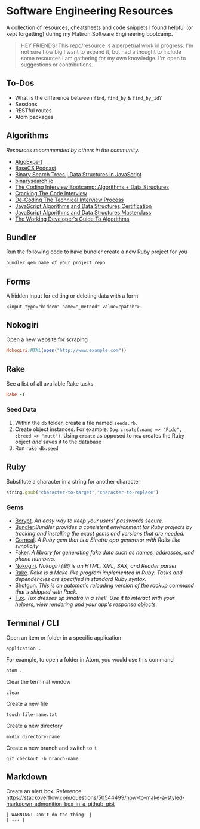 # Software Engineering Resources

A collection of resources, cheatsheets and code snippets I found helpful (or kept forgetting) during my Flatiron Software Engineering bootcamp.

> HEY FRIENDS! This repo/resource is a perpetual work in progress. I'm not sure how big I want to expand it, but had a thought to include some resources I am gathering for my own knowledge. I'm open to suggestions or contributions.

## To-Dos

- What is the difference between `find`, `find_by` & `find_by_id`?
- Sessions
- RESTful routes
- Atom packages

## Algorithms

_Resources recommended by others in the community._

- [AlgoExpert](https://www.algoexpert.io/)
- [BaseCS Podcast](https://www.codenewbie.org/basecs)
- [Binary Search Trees | Data Structures in JavaScript](https://www.youtube.com/watch?v=6JeuJRqKJrI&feature=youtu.be)
- [binarysearch.io](https://binarysearch.io/)
- [The Coding Interview Bootcamp: Algorithms + Data Structures](https://www.udemy.com/course/coding-interview-bootcamp-algorithms-and-data-structure/)
- [Cracking The Code Interview](https://www.youtube.com/playlist?list=PLX6IKgS15Ue02WDPRCmYKuZicQHit9kFt)
- [De-Coding The Technical Interview Process](https://technicalinterviews.dev/)
- [JavaScript Algorithms and Data Structures Certification](https://www.freecodecamp.org/learn)
- [JavaScript Algorithms and Data Structures Masterclass](https://www.udemy.com/course/js-algorithms-and-data-structures-masterclass/)
- [The Working Developer's Guide To Algorithms](https://scrimba.com/course/galgorithmsguide)

## Bundler

Run the following code to have bundler create a new Ruby project for you

```ruby
bundler gem name_of_your_project_repo
```

## Forms

A hidden input for editing or deleting data with a form

```
<input type="hidden" name="_method" value="patch">
```

## Nokogiri

Open a new website for scraping

```ruby
Nokogiri:HTML(open("http://www.example.com"))
```

## Rake

See a list of all available Rake tasks.

```ruby
Rake -T
```

### Seed Data

1. Within the `db` folder, create a file named `seeds.rb`.
1. Create object instances. For example:
`Dog.create(:name => "Fido", :breed => "mutt")`. Using `create` as opposed to `new` creates the Ruby object _and_ saves it to the database
1. Run `rake db:seed`

## Ruby

Substitute a character in a string for another character

```ruby
string.gsub("character-to-target","character-to-replace")
```

### Gems

- [Bcrypt](https://github.com/codahale/bcrypt-ruby). _An easy way to keep your users' passwords secure._
- [Bundler](https://bundler.io/)._Bundler provides a consistent environment for Ruby projects by tracking and installing the exact gems and versions that are needed._
- [Corneal](https://github.com/thebrianemory/corneal). _A Ruby gem that is a Sinatra app generator with Rails-like simplicity_
- [Faker](https://github.com/faker-ruby/faker). _A library for generating fake data such as names, addresses, and phone numbers._
- [Nokogiri](https://github.com/sparklemotion/nokogiri). _Nokogiri (鋸) is an HTML, XML, SAX, and Reader parser_
- [Rake](https://github.com/ruby/rake). _Rake is a Make-like program implemented in Ruby. Tasks and dependencies are specified in standard Ruby syntax._
- [Shotgun](https://github.com/rtomayko/shotgun). _This is an automatic reloading version of the rackup command that's shipped with Rack._
- [Tux](https://github.com/cldwalker/tux). _Tux dresses up sinatra in a shell. Use it to interact with your helpers, view rendering and your app's response objects._

## Terminal / CLI

Open an item or folder in a specific application
```
application .
```

For example, to open a folder in Atom, you would use this command

```
atom .
```

Clear the terminal window

```
clear
```

Create a new file

```
touch file-name.txt
```

Create a new directory

```
mkdir directory-name
```

Create a new branch and switch to it

```
git checkout -b branch-name
```

## Markdown

Create an alert box. Reference: https://stackoverflow.com/questions/50544499/how-to-make-a-styled-markdown-admonition-box-in-a-github-gist

```
| WARNING: Don't do the thing! |
| --- |
```

